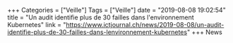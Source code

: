 +++
Categories = ["Veille"]
Tags = ["Veille"]
date = "2019-08-08 19:02:54"
title = "Un audit identifie plus de 30 failles dans l'environnement Kubernetes"
link = "https://www.ictjournal.ch/news/2019-08-08/un-audit-identifie-plus-de-30-failles-dans-lenvironnement-kubernetes"
+++
News